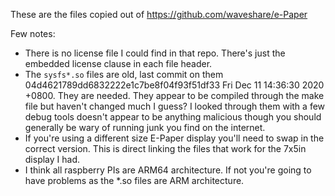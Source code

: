 These are the files copied out of https://github.com/waveshare/e-Paper

Few notes:
* There is no license file I could find in that repo. There's just the embedded license clause in each file header.
* The `sysfs*.so` files are old, last commit on them 04d4621789dd6832222e1c7be8f04f93f51df33 Fri Dec 11 14:36:30 2020 +0800. They are needed.
  They appear to be compiled through the make file but haven't changed much I guess? I looked through them with a few debug tools doesn't appear to be anything malicious 
  though you should generally be wary of running junk you find on the internet.
* If you're using a different size E-Paper display you'll need to swap in the correct version. This is direct linking the files that work for the 7x5in display I had.
* I think all raspberry PIs are ARM64 architecture. If not you're going to have problems as the *.so files are ARM architecture.

